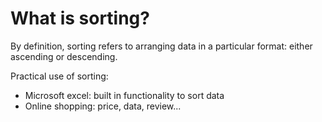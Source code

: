# What is sorting?

By definition, sorting refers to arranging data in a particular format: either ascending or descending.

Practical use of sorting:
- Microsoft excel: built in functionality to sort data
- Online shopping: price, data, review...
